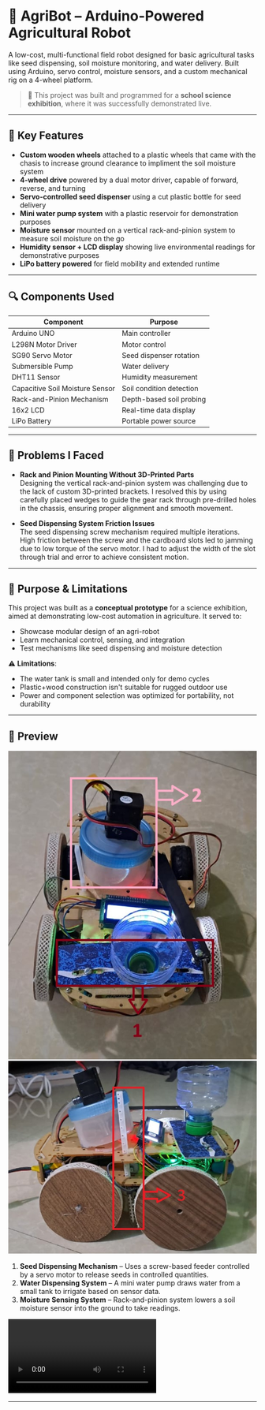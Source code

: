 # 🌱 AgriBot – Arduino-Powered Agricultural Robot

A low-cost, multi-functional field robot designed for basic agricultural tasks like seed dispensing, soil moisture monitoring, and water delivery. Built using Arduino, servo control, moisture sensors, and a custom mechanical rig on a 4-wheel platform.

> 🧪 This project was built and programmed for a **school science exhibition**, where it was successfully demonstrated live.

---

## 🔧 Key Features

- **Custom wooden wheels** attached to a plastic wheels that came with the chasis to increase ground clearance to impliment the soil moisture system
- **4-wheel drive** powered by a dual motor driver, capable of forward, reverse, and turning  
- **Servo-controlled seed dispenser** using a cut plastic bottle for seed delivery  
- **Mini water pump system** with a plastic reservoir for demonstration purposes
- **Moisture sensor** mounted on a vertical rack-and-pinion system to measure soil moisture on the go  
- **Humidity sensor + LCD display** showing live environmental readings for demonstrative purposes
- **LiPo battery powered** for field mobility and extended runtime

---

## 🔍 Components Used

| Component | Purpose |
|----------|---------|
| Arduino UNO | Main controller |
| L298N Motor Driver | Motor control |
| SG90 Servo Motor | Seed dispenser rotation |
| Submersible Pump | Water delivery |
| DHT11 Sensor | Humidity measurement |
| Capacitive Soil Moisture Sensor | Soil condition detection |
| Rack-and-Pinion Mechanism | Depth-based soil probing |
| 16x2 LCD | Real-time data display |
| LiPo Battery | Portable power source |

---

## 🧠 Problems I Faced

- **Rack and Pinion Mounting Without 3D-Printed Parts**  
  Designing the vertical rack-and-pinion system was challenging due to the lack of custom 3D-printed brackets. I resolved this by using carefully placed wedges to guide the gear rack through pre-drilled holes in the chassis, ensuring proper alignment and smooth movement.

- **Seed Dispensing System Friction Issues**  
  The seed dispensing screw mechanism required multiple iterations. High friction between the screw and the cardboard slots led to jamming due to low torque of the servo motor. I had to adjust the width of the slot through trial and error to achieve consistent motion.


---

## 🎯 Purpose & Limitations

This project was built as a **conceptual prototype** for a science exhibition, aimed at demonstrating low-cost automation in agriculture. It served to:

- Showcase modular design of an agri-robot
- Learn mechanical control, sensing, and integration
- Test mechanisms like seed dispensing and moisture detection

⚠️ **Limitations**:
- The water tank is small and intended only for demo cycles
- Plastic+wood construction isn't suitable for rugged outdoor use
- Power and component selection was optimized for portability, not durability

---

## 📸 Preview

![AgriBot](./Showcase/topagri.jpg)
![AgriBot](./Showcase/sideagri.jpg)

1. **Seed Dispensing Mechanism** – Uses a screw-based feeder controlled by a servo motor to release seeds in controlled quantities.
2. **Water Dispensing System** – A mini water pump draws water from a small tank to irrigate based on sensor data. 
3. **Moisture Sensing System** – Rack-and-pinion system lowers a soil moisture sensor into the ground to take readings.  

![AgriBot](./Showcase/seed-dispensing-system.mp4)

---


